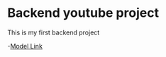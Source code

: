 # Backend youtube project
This is my first backend project

-[Model Link](https://app.eraser.io/workspace/YtPqZ1VogxGy1jzIDkzj)